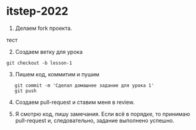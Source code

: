 # itstep-2022

1. Делаем fork проекта.

тест

2. Создаем ветку для урока
```
git checkout -b lesson-1
```

3. Пишем код, коммитим и пушим

```
   git commit -m 'Сделал домашнее задание для урока 1'
   git push
```

4. Создаем pull-request и ставим меня в review.

5. Я смотрю код, пишу замечания. Если всё в порядке, то принимаю pull-request и, следовательно, задание выполнено успешно.
